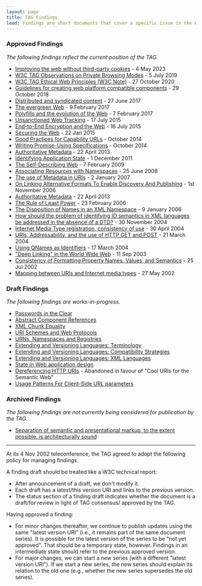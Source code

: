 ```yaml
---
layout: page
title: TAG Findings
lead: Findings are short documents that cover a specific issue in the Web architecture. 
---
```



### Approved Findings

_The following findings reflect the current position of the TAG._

* [Improving the web without third-party cookies](https://www.w3.org/2001/tag/doc/web-without-3p-cookies/) - 4 May 2023
* [W3C TAG Observations on Private Browsing Modes](https://www.w3.org/2001/tag/doc/private-browsing-modes/) - 5 July 2019
* [W3C TAG Ethical Web Principles (W3C Note)](https://www.w3.org/TR/ethical-web-principles/) - 27 October 2020
* [Guidelines for creating web platform compatible components](https://www.w3.org/2001/tag/doc/webcomponents-design-guidelines/) - 29 October 2018
* [Distributed and syndicated content](https://www.w3.org/2001/tag/doc/distributed-content/) - 27 June 2017
* [The evergreen Web](https://www.w3.org/2001/tag/doc/evergreen-web/) - 9 February 2017
* [Polyfills and the evolution of the Web](https://www.w3.org/2001/tag/doc/polyfills/) - 7 February 2017
* [Unsanctioned Web Tracking](https://www.w3.org/2001/tag/doc/unsanctioned-tracking/) - 17 July 2015
* [End-to-End Encryption and the Web](https://www.w3.org/2001/tag/doc/encryption-finding/) - 16 July 2015
* [Securing the Web](https://www.w3.org/2001/tag/doc/web-https) - 22 Jan 2015
* [Good Practices for Capability URLs](https://www.w3.org/2001/tag/doc/capability-urls/) - October 2014
* [Writing Promise-Using Specifications](https://www.w3.org/2001/tag/doc/promises-guide) - October 2014
* [Authoritative Metadata](https://www.w3.org/2001/tag/doc/mime-respect-20130422) - 22 April 2013
* [Identifying Application State](https://www.w3.org/2001/tag/doc/IdentifyingApplicationState) - 1 December 2011
* [The Self-Describing Web](https://www.w3.org/2001/tag/doc/selfDescribingDocuments.html) - 7 February 2009
* [Associating Resources with Namespaces](https://www.w3.org/2001/tag/doc/nsDocuments/) - 25 June 2008
* [The use of Metadata in URIs](https://www.w3.org/2001/tag/doc/metaDataInURI-31.html) - 2 January 2007
* [On Linking Alternative Formats To Enable Discovery And Publishing](https://www.w3.org/2001/tag/doc/alternatives-discovery.html) - 1st November 2006
* [Authoritative Metadata](https://www.w3.org/2001/tag/doc/mime-respect-20130422) - 22 April 2013
* [The Rule of Least Power](https://www.w3.org/2001/tag/doc/leastPower.html) - 23 February 2006
* [The Disposition of Names in an XML Namespace](https://www.w3.org/2001/tag/doc/namespaceState.html) - 9 January 2006
* [How should the problem of identifying ID semantics in XML languages be addressed in the absence of a DTD?](https://www.w3.org/2001/tag/doc/xmlIDSemantics-32.html) - 30 November 2004
* [Internet Media Type registration, consistency of use](https://www.w3.org/2001/tag/2004/0430-mime) - 30 April 2004
* [URIs, Addressability, and the use of HTTP GET and POST](https://www.w3.org/2001/tag/doc/whenToUseGet.html) - 21 March 2004
* [Using QNames as Identifiers](https://www.w3.org/2001/tag/doc/qnameids.html) - 17 March 2004
* ["Deep Linking" in the World Wide Web](https://www.w3.org/2001/tag/doc/deeplinking-20030911) - 11 Sep 2003
* [Consistency of Formatting Property Names, Values, and Semantics](https://www.w3.org/2001/tag/doc/formatting-properties.html) - 25 Jul 2002
* [Mapping between URIs and Internet media types](https://www.w3.org/2001/tag/2002/01-uriMediaType-9) - 27 May 2002


### Draft Findings

_The following findings are works-in-progress._

* [Passwords in the Clear](https://www.w3.org/2001/tag/doc/passwordsInTheClear-52)
* [Abstract Component References](https://www.w3.org/2001/tag/doc/abstractComponentRefs.html)
* [XML Chunk Equality](https://www.w3.org/2001/tag/doc/xmlChunkEquality.html)
* [URI Schemes and Web Protocols](https://www.w3.org/2001/tag/doc/SchemeProtocols.html)
* [URNs, Namespaces and Registries](https://www.w3.org/2001/tag/doc/URNsAndRegistries-50.html)
* [Extending and Versioning Languages: Terminology](https://www.w3.org/2001/tag/doc/versioning)
* [Extending and Versioning Languages: Compatibility Strategies](https://www.w3.org/2001/tag/doc/versioning-compatibility-strategies)
* [Extending and Versioning Languages: XML Languages](https://www.w3.org/2001/tag/doc/versioning-xml)
* [State in Web application design](https://www.w3.org/2001/tag/doc/state.html)
* [Dereferencing HTTP URIs](https://www.w3.org/2001/tag/doc/httpRange-14/2007-08-31/HttpRange-14) - Abandoned in favour of "Cool URIs for the Semantic Web"
* [Usage Patterns For Client-Side URL parameters](https://www.w3.org/TR/hash-in-uri/)


### Archived Findings

_The following findings are not currently being considered for publication by the TAG._

* [Separation of semantic and presentational markup, to the extent possible, is architecturally sound](https://www.w3.org/2001/tag/doc/contentPresentation-26.html)


---


At its 4 Nov 2002 teleconference, the TAG agreed to adopt the following policy for managing findings.

A finding draft should be treated like a W3C technical report:

* After announcement of a draft, we don't modify it.
* Each draft has a latest/this version URI and links to the previous version.
* The status section of a finding draft indicates whether the document is a draft/for review in light of TAG consensus/ approved by the TAG.

Having approved a finding:

* For minor changes thereafter, we continue to publish updates using the same "latest version URI" (i.e., it remains part of the same document series). It is possible for the latest version of the series to be "not yet approved". That should be a temporary state, however. Findings in an intermediate state should refer to the previous approved version.
* For major changes, we can start a new series (with a different "latest version URI"). If we start a new series, the new series should explain its relation to the old one (e.g., whether the new series supersedes the old series).

